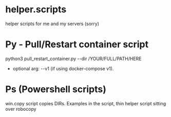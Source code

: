 # helper.scripts
helper scripts for me and my servers (sorry)

# Py - Pull/Restart container script
python3 pull_restart_container.py --dir /YOUR/FULL/PATH/HERE
- optional arg: --v1 (if using docker-compose v1).

# Ps (Powershell scripts)
win.copy script copies DIRs. Examples in the script, thin helper script sitting over robocopy

